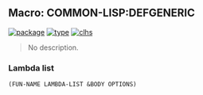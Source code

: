 ## Macro: COMMON-LISP:DEFGENERIC
[![package](https://img.shields.io/badge/Package-COMMON--LISP-5f9ea0.svg?style=social&colorA=999999)](../) [![type](https://img.shields.io/badge/Type-Macro-5f9ea0.svg?style=social&colorA=999999)](../#macro) [![clhs](https://img.shields.io/badge/CLHS-DEFGENERIC-5f9ea0.svg?style=social&colorA=999999)](http://www.lispworks.com/documentation/HyperSpec/Body/m_defgen.htm) 

> No description.

### Lambda list
```
(FUN-NAME LAMBDA-LIST &BODY OPTIONS)
```
